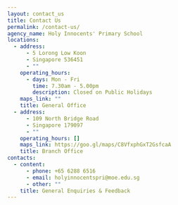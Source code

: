```yaml
---
layout: contact_us
title: Contact Us
permalink: /contact-us/
agency_name: Holy Innocents' Primary School
locations:
  - address:
      - 5 Lorong Low Koon
      - Singapore 536451
      - ""
    operating_hours:
      - days: Mon - Fri
        time: 7.30am - 5.00pm
        description: Closed on Public Holidays
    maps_link: ""
    title: General Office
  - address:
      - 109 North Bridge Road
      - Singapore 179097
      - ""
    operating_hours: []
    maps_link: https://goo.gl/maps/C8VfxphGxT2GsfcaA
    title: Branch Office
contacts:
  - content:
      - phone: +65 6288 6516
      - email: holyinnocentspri@moe.edu.sg
      - other: ""
    title: General Enquiries & Feedback
---
```

